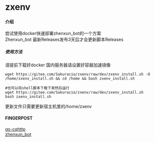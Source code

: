 # zxenv

#### 介绍
尝试使用docker快速部署zhenxun_bot的一个方案  
Zhenxun_bot 最新Releases发布3天后才会更新脚本Releases

##### 使用方法
请提前下载好docker 国内服务器请设置好容器加速镜像   
```shell
wget https://gitee.com/Sakuracio/zxenv/raw/dev/zxenv_install.sh -O /home/zxenv_install.sh && cd /home && bash zxenv_install.sh

#也可以将shell脚本下载下来然后运行
wget https://gitee.com/Sakuracio/zxenv/raw/dev/zxenv_install.sh
bash zxenv_install.sh
```
更新文件只需要更新宿主机里的/home/zxenv

#### FINGERPOST
[go-cqhttp](https://github.com/Mrs4s/go-cqhttp)  
[zhenxun_bot](https://github.com/HibiKier/zhenxun_bot)
